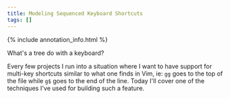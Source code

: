 ```yaml
---
title: Modeling Sequenced Keyboard Shortcuts
tags: []
---
```


{% include annotation_info.html %}



What's a tree do with a keyboard?
	
Every few projects I run into a situation where I want to have support for multi-key shortcuts similar to what one finds in Vim, ie: `gg` goes to the top of the file while `g$` goes to the end of the line. Today I'll cover one of the techniques I've used for building such a feature.
